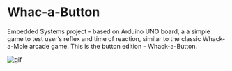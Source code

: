 # Whac-a-Button
Embedded Systems project - based on Arduino UNO board, a a simple game to test user’s reflex and time of reaction, similar to the classic  Whack-a-Mole arcade game. This is the button edition – Whack-a-Button.

![gif](./docs/images/whac-a-button.gif)